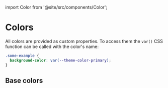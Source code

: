 import Color from '@site/src/components/Color';

# Colors

All colors are provided as custom properties.
To access them the `var()` CSS function can be called with the color's name:

```css
.some-example {
  background-color: var(--theme-color-primary);
}
```

## Base colors

<Color></Color>
